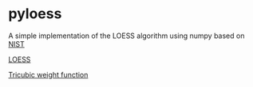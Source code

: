 # pyloess
A simple implementation of the LOESS algorithm using numpy based on [NIST](https://www.itl.nist.gov/div898/handbook/pmd/section1/dep/dep144.htm)


[LOESS](https://en.wikipedia.org/wiki/Local_regression)

[Tricubic weight function](https://en.wikipedia.org/wiki/Kernel_(statistics)#Kernel_functions_in_common_use)
